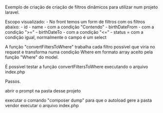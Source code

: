 Exemplo de criação de criação de filtros dinâmicos para utilizar num projeto laravel.


Escopo visualizado:
    - No front temos um form de filtros com os filtros abaixo:
        - id
        - name - com a condição "Contendo"
        - birthDateFrom - com a condição ">="
        - birthDateTo - com a condição "<="
        - status = com a condição igual, normalmente o campo é um select

A função "convertFiltersToWhere" trabalha cada filtro possível que viria no request e transforma numa condição Where em formato array aceito pela função "Where" do model.

É possível testar a função convertFiltersToWhere executando o arquivo index.php

Passos.

abrir o prompt na pasta desse projeto

executar o comando "composer dump" para que o autoload gere a pasta vendor
executar o arquivo index.php




